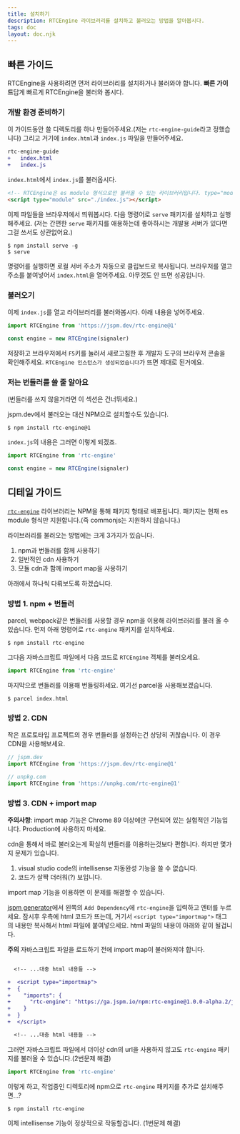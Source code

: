 ```yaml
---
title: 설치하기
description: RTCEngine 라이브러리를 설치하고 불러오는 방법을 알아봅시다.
tags: doc
layout: doc.njk
---
```


## 빠른 가이드
RTCEngine을 사용하려면 먼저 라이브러리를 설치하거나 불러와야 합니다. **빠른 가이드**답게 빠르게 RTCEngine을 불러와 봅시다.

### 개발 환경 준비하기

이 가이드동안 쓸 디렉토리를 하나 만들어주세요.(저는 `rtc-engine-guide`라고 정했습니다) 그리고 거기에 `index.html`과 `index.js` 파일을 만들어주세요.

```diff
rtc-engine-guide
+   index.html
+   index.js
```

`index.html`에서 `index.js`를 불러옵시다.

```html
<!-- RTCEngine은 es module 형식으로만 불러올 수 있는 라이브러리입니다. type="module"을 빼지 마세요. -->
<script type="module" src="./index.js"></script>
```

이제 파일들을 브라우저에서 띄워봅시다. 다음 명령어로 `serve` 패키지를 설치하고 실행해주세요. (저는 간편한 `serve` 패키지를 애용하는데 좋아하시는 개발용 서버가 있다면 그걸 쓰서도 상관없어요.)
```
$ npm install serve -g
$ serve
```

명령어를 실행하면 로컬 서버 주소가 자동으로 클립보드로 복사됩니다. 브라우저를 열고 주소를 붙여넣어서 `index.html`을 열어주세요. 아무것도 안 뜨면 성공입니다.

### 불러오기
이제 `index.js`를 열고 라이브러리를 불러와봅시다. 아래 내용을 넣어주세요.

```javascript
import RTCEngine from 'https://jspm.dev/rtc-engine@1'

const engine = new RTCEngine(signaler)
```

저장하고 브라우저에서 `F5`키를 눌러서 새로고침한 후 개발자 도구의 브라우저 콘솔을 확인해주세요. `RTCEngine 인스턴스가 생성되었습니다`가 뜨면 제대로 된거에요.

### 저는 번들러를 쓸 줄 알아요
(번들러를 쓰지 않을거라면 이 섹션은 건너뛰세요.)

jspm.dev에서 불러오는 대신 NPM으로 설치할수도 있습니다. 

```
$ npm install rtc-engine@1
```

`index.js`의 내용은 그러면 이렇게 되겠죠.

```javascript
import RTCEngine from 'rtc-engine'

const engine = new RTCEngine(signaler)
```

## 디테일 가이드

[`rtc-engine`](https://npmjs.com/package/rtc-engine) 라이브러리는 NPM을 통해 패키지 형태로 배포됩니다. 패키지는 현재 es module 형식만 지원합니다.(즉 commonjs는 지원하지 않습니다.)

라이브러리를 불러오는 방법에는 크게 3가지가 있습니다.
1. npm과 번들러를 함께 사용하기
2. 일반적인 cdn 사용하기
3. 모듈 cdn과 함께 import map을 사용하기

아래에서 하나씩 다뤄보도록 하겠습니다.

### 방법 1. npm + 번들러
parcel, webpack같은 번들러를 사용할 경우 npm을 이용해 라이브러리를 불러 올 수 있습니다.
먼저 아래 명령어로 `rtc-engine` 패키지를 설치하세요.

```
$ npm install rtc-engine
```

그다음 자바스크립트 파일에서 다음 코드로 `RTCEngine` 객체를 불러오세요.
```javascript
import RTCEngine from 'rtc-engine'
```

마지막으로 번들러를 이용해 번들링하세요. 여기선 parcel을 사용해보겠습니다.
```
$ parcel index.html
```

### 방법 2. CDN
작은 프로토타입 프로젝트의 경우 번들러를 설정하는건 상당히 귀찮습니다. 이 경우 CDN을 사용해보세요.
```javascript
// jspm.dev
import RTCEngine from 'https://jspm.dev/rtc-engine@1'

// unpkg.com
import RTCEngine from 'https://unpkg.com/rtc-engine@1'
```

### 방법 3. CDN + import map
__주의사항__: import map 기능은 Chrome 89 이상에만 구현되어 있는 실험적인 기능입니다. Production에 사용하지 마세요.

cdn을 통해서 바로 불러오는게 확실히 번들러를 이용하는것보다 편합니다. 하지만 몇가지 문제가 있습니다.

1. visual studio code의 intellisense 자동완성 기능을 쓸 수 없습니다.
2. 코드가 살짝 더러워(?) 보입니다.

import map 기능을 이용하면 이 문제를 해결할 수 있습니다.

[jspm generator](generator.jspm.io)에서 왼쪽의 `Add Dependency`에 `rtc-engine`을 입력하고 엔터를 누르세요. 잠시후 우측에 html 코드가 뜨는데, 거기서 `<script type="importmap">` 태그의 내용만 복사해서 html 파일에 붙여넣으세요. html 파일의 내용이 아래와 같이 될겁니다.

__주의__ 자바스크립트 파일을 로드하기 전에 import map이 불러와져야 합니다.

```diff

  <!-- ...대충 html 내용들 -->

+  <script type="importmap">
+  {
+    "imports": {
+      "rtc-engine": "https://ga.jspm.io/npm:rtc-engine@1.0.0-alpha.2/js/RTCEngine.js"
+    }
+  }
+  </script>

  <!-- ...대충 html 내용들 -->
```

그러면 자바스크립트 파일에서 더이상 cdn의 url을 사용하지 않고도 `rtc-engine` 패키지를 불러올 수 있습니다.(2번문제 해결)
```javascript
import RTCEngine from 'rtc-engine'
```

이렇게 하고, 작업중인 디렉토리에 npm으로 `rtc-engine` 패키지를 추가로 설치해주면...?

```
$ npm install rtc-engine
```

이제 intellisense 기능이 정상적으로 작동할겁니다. (1번문제 해결)
